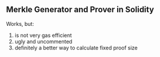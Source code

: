 ## Merkle Generator and Prover in Solidity

Works, but:

1) is not very gas efficient
2) ugly and uncommented
3) definitely a better way to calculate fixed proof size